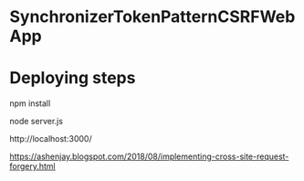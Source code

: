 # SynchronizerTokenPatternCSRFWebApp

# Deploying steps

  npm install

  node server.js
  
  http://localhost:3000/
  
  https://ashenjay.blogspot.com/2018/08/implementing-cross-site-request-forgery.html
